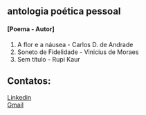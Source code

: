 ## antologia poética pessoal
#### [Poema - Autor]

1. A flor e a náusea - Carlos D. de Andrade
2. Soneto de Fidelidade - Vinicius de Moraes
3. Sem título - Rupi Kaur

## Contatos:
[Linkedin](https://www.linkedin.com/in/eduardolentz/) </br>
[Gmail](eduardo.lentz@gmail.com)